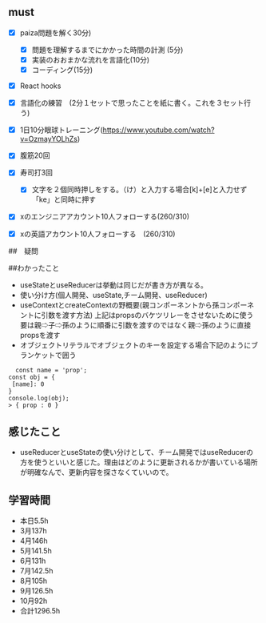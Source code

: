 

## must
- [x] paiza問題を解く30分)
  - [x] 問題を理解するまでにかかった時間の計測 (5分)
  - [x] 実装のおおまかな流れを言語化(10分)
  - [x] コーディング(15分)
- [x] React hooks
- [x] 言語化の練習　(2分１セットで思ったことを紙に書く。これを３セット行う)
- [x] 1日10分眼球トレーニング(https://www.youtube.com/watch?v=OzmayYOLhZs)
- [x] 腹筋20回
- [x] 寿司打3回
  - [x] 文字を２個同時押しをする。（け）と入力する場合[k]+[e]と入力せず「ke」と同時に押す
- [x] xのエンジニアアカウント10人フォローする(260/310)
- [x] xの英語アカウント10人フォローする　(260/310)
     

##　疑問


##わかったこと
- useStateとuseReducerは挙動は同じだが書き方が異なる。
- 使い分け方(個人開発、useState,チーム開発、useReducer)
- useContextとcreateContextの野概要(親コンポーネントから孫コンポーネントに引数を渡す方法)
上記はpropsのバケツリレーをさせないために使う要は親⇨子⇨孫のように順番に引数を渡すのではなく親⇨孫のように直接propsを渡す
- オブジェクトリテラルでオブジェクトのキーを設定する場合下記のようにブランケットで囲う
```
  const name = 'prop';
const obj = {
 [name]: 0
}
console.log(obj);
> { prop : 0 }
```



## 感じたこと
- useReducerとuseStateの使い分けとして、チーム開発ではuseReducerの方を使うといいと感じた。理由はどのように更新されるかが書いている場所が明確なんで、更新内容を探さなくていいので。



## 学習時間
  - 本日5.5h
  - 3月137h
  - 4月146h
  - 5月141.5h
  - 6月131h
  - 7月142.5h
  - 8月105h
  - 9月126.5h
  - 10月92h
  - 合計1296.5h
    





